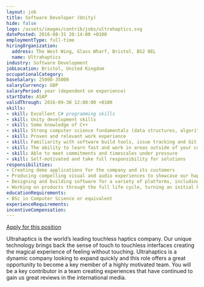 ```yaml
---
layout: job
title: Software Developer (Unity)
hide: false
logo: /assets/images/contrib/jobs/ultrahaptics.svg
datePosted: 2016-08-31 20:14:00 +0100
employmentType: full-time
hiringOrganization:
  address: The West Wing, Glass Wharf, Bristol, BS2 0EL
  name: Ultrahaptics
industry: Software Development
jobLocation: Bristol, United Kingdom
occupationalCategory:
baseSalary: 25000-35000
salaryCurrency: GBP
salaryPeriod: year (dependent on experience)
startDate: ASAP
validThrough: 2016-09-30 12:00:00 +0100
skills:
- skill: Excellent C# programming skills
- skill: Unity development skills
- skill: Some knowledge of C++
- skill: Strong computer science fundamentals (data structures, algorithms)
- skill: Proven and relevant work experience
- skill: Familiarity with software build tools, issue tracking and Git
- skill: The ability to learn fast and work in areas outside of your comfort zone
- skill: Able to meet commitments and timescales under pressure
- skill: Self-motivated and take full responsibility for solutions
responsibilities:
- Creating demo applications for the company and its customers
- Producing compelling visual and audio experiences to showcase our haptic technology
- Designing and building software for a variety of platforms, including Windows, OS X, and Linux
- Working on products through the full life cycle, turning an initial brief into production ready code
educationRequirements:
- BSc in Computer Science or equivalent
experienceRequirements:
incentiveCompensation:
---
```

[Apply for this position](mailto:careers@ultrahaptics.com)

Ultrahaptics is the world’s leading touchless haptics company. Our unique technology brings back the sense of touch to touchless interfaces creating the magical experience of feeling without touching. Ultrahaptics is a dynamic company looking to expand quickly and this role offers a great opportunity to become a key member of a highly motivated team. You will be a key contributor in a team creating experiences that have continued to gain us great reviews in the international media.
